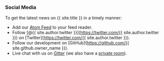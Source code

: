 
### Social Media

To get the latest news on {{ site.title }} in a timely manner:

* Add our [Atom Feed](../atom.xml) to your feed reader.
* Follow [@{{ site.author.twitter }}](https://twitter.com/{{ site.author.twitter }}) on [Twitter](https://twitter.com/{{ site.author.twitter }}).
* Follow our development on [GitHub](https://github.com/{{ site.github.owner_name }}).
* Live chat with us on
  [Gitter](https://gitter.im/OpenDreamKit/discuss) (we also have a
  [private room](https://gitter.im/OpenDreamKit)).
